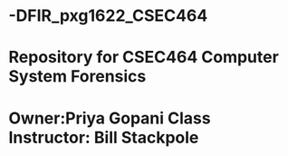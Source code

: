 # -DFIR_pxg1622_CSEC464
# Repository for CSEC464 Computer System Forensics 

# Owner:Priya Gopani Class Instructor: Bill Stackpole

